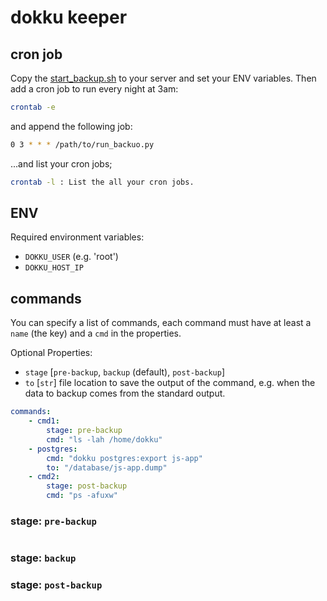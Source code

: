 # dokku keeper

## cron job

Copy the [start_backup.sh](start_backup.sh) to your server and set your ENV variables. Then add a cron job to run every night at 3am:

```sh
crontab -e
```

and append the following job:

```sh
0 3 * * * /path/to/run_backuo.py
```

...and list your cron jobs;
```sh
crontab -l : List the all your cron jobs.
```

## ENV
Required environment variables:
- `DOKKU_USER` (e.g. 'root')
- `DOKKU_HOST_IP`

## commands
You can specify a list of commands, each command must have at least a `name` (the key) and a `cmd` in the properties.

Optional Properties:
- `stage` [`pre-backup`, `backup` (default), `post-backup`]
- `to` [`str`] file location to save the output of the command, e.g. when the data to backup comes from the standard output.

```yaml
commands:
    - cmd1:
        stage: pre-backup
        cmd: "ls -lah /home/dokku"
    - postgres:
        cmd: "dokku postgres:export js-app"
        to: "/database/js-app.dump"
    - cmd2:
        stage: post-backup
        cmd: "ps -afuxw"
```

### stage: `pre-backup`
```yaml

```
### stage: `backup`
### stage: `post-backup`


